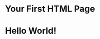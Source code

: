 <h1> Your First HTML Page </h1>
<head>
<title> Hello World! </title>
</head>
<body>
<h1> Hello World! </h1>

</body>
